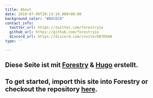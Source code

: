 ```yaml
---
title: About
date: 2019-07-06T20:13:19.000+00:00
background_color: "#B4CEC8"
contact_info:
  twitter_url: https://twitter.com/forestryio
  github_url: https://github.com/forestryio
  discord_url: https://discord.com/invite/EB7DXmH
type: ''

---
```

## Diese Seite ist mit [Forestry](https://forestry.io/ "Forestry.io") & [Hugo](https://gohugo.io/ "Hugo SSG") erstellt.

## To get started, import this site into Forestry or checkout the repository [here](https://github.com/kendallstrautman/starter-blog-hugo "forestry starter blog hugo").
